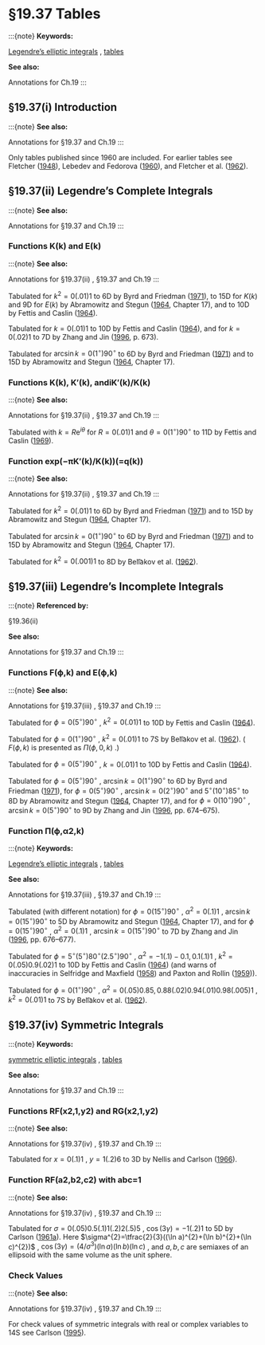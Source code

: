 # §19.37 Tables

:::{note}
**Keywords:**

[Legendre’s elliptic integrals](http://dlmf.nist.gov/search/search?q=Legendre%20elliptic%20integrals) , [tables](http://dlmf.nist.gov/search/search?q=tables)

**See also:**

Annotations for Ch.19
:::


## §19.37(i) Introduction

:::{note}
**See also:**

Annotations for §19.37 and Ch.19
:::

Only tables published since 1960 are included. For earlier tables see Fletcher ([1948](./bib/F.html#bib809 "Guide to tables of elliptic functions")), Lebedev and Fedorova ([1960](./bib/L.html#bib1392 "A Guide to Mathematical Tables")), and Fletcher et al. ([1962](./bib/F.html#bib810 "An Index of Mathematical Tables. Vols. I, II")).


## §19.37(ii) Legendre’s Complete Integrals

:::{note}
**See also:**

Annotations for §19.37 and Ch.19
:::


### Functions K⁡(k) and E⁡(k)

:::{note}
**See also:**

Annotations for §19.37(ii) , §19.37 and Ch.19
:::

Tabulated for $k^{2}=0(.01)1$ to 6D by Byrd and Friedman ([1971](./bib/B.html#bib400 "Handbook of Elliptic Integrals for Engineers and Scientists")), to 15D for $K\left(k\right)$ and 9D for $E\left(k\right)$ by Abramowitz and Stegun ([1964](./bib/index.html#bib24 "Handbook of Mathematical Functions with Formulas, Graphs, and Mathematical Tables"), Chapter 17), and to 10D by Fettis and Caslin ([1964](./bib/F.html#bib786 "Tables of Elliptic Integrals of the First, Second, and Third Kind")).

Tabulated for $k=0(.01)1$ to 10D by Fettis and Caslin ([1964](./bib/F.html#bib786 "Tables of Elliptic Integrals of the First, Second, and Third Kind")), and for $k=0(.02)1$ to 7D by Zhang and Jin ([1996](./bib/Z.html#bib2493 "Computation of Special Functions"), p. 673).

Tabulated for $\operatorname{arcsin}k=0(1^{\circ})90^{\circ}$ to 6D by Byrd and Friedman ([1971](./bib/B.html#bib400 "Handbook of Elliptic Integrals for Engineers and Scientists")) and to 15D by Abramowitz and Stegun ([1964](./bib/index.html#bib24 "Handbook of Mathematical Functions with Formulas, Graphs, and Mathematical Tables"), Chapter 17).


### Functions K⁡(k), K′⁡(k), andi⁢K′⁡(k)/K⁡(k)

:::{note}
**See also:**

Annotations for §19.37(ii) , §19.37 and Ch.19
:::

Tabulated with $k=R{\mathrm{e}}^{i\theta}$ for $R=0(.01)1$ and $\theta=0(1^{\circ})90^{\circ}$ to 11D by Fettis and Caslin ([1969](./bib/F.html#bib787 "A Table of the Complete Elliptic Integral of the First Kind for Complex Values of the Modulus. Part I")).


### Function exp⁡(−π⁢K′⁡(k)/K⁡(k))(=q⁡(k))

:::{note}
**See also:**

Annotations for §19.37(ii) , §19.37 and Ch.19
:::

Tabulated for $k^{2}=0(.01)1$ to 6D by Byrd and Friedman ([1971](./bib/B.html#bib400 "Handbook of Elliptic Integrals for Engineers and Scientists")) and to 15D by Abramowitz and Stegun ([1964](./bib/index.html#bib24 "Handbook of Mathematical Functions with Formulas, Graphs, and Mathematical Tables"), Chapter 17).

Tabulated for $\operatorname{arcsin}k=0(1^{\circ})90^{\circ}$ to 6D by Byrd and Friedman ([1971](./bib/B.html#bib400 "Handbook of Elliptic Integrals for Engineers and Scientists")) and to 15D by Abramowitz and Stegun ([1964](./bib/index.html#bib24 "Handbook of Mathematical Functions with Formulas, Graphs, and Mathematical Tables"), Chapter 17).

Tabulated for $k^{2}=0(.001)1$ to 8D by Beli͡akov et al. ([1962](./bib/B.html#bib229 "Tablit͡sy Elliptic͡heskik͡h Integralov. Tom I")).


## §19.37(iii) Legendre’s Incomplete Integrals

:::{note}
**Referenced by:**

§19.36(ii)

**See also:**

Annotations for §19.37 and Ch.19
:::


### Functions F⁡(ϕ,k) and E⁡(ϕ,k)

:::{note}
**See also:**

Annotations for §19.37(iii) , §19.37 and Ch.19
:::

Tabulated for $\phi=0(5^{\circ})90^{\circ}$ , $k^{2}=0(.01)1$ to 10D by Fettis and Caslin ([1964](./bib/F.html#bib786 "Tables of Elliptic Integrals of the First, Second, and Third Kind")).

Tabulated for $\phi=0(1^{\circ})90^{\circ}$ , $k^{2}=0(.01)1$ to 7S by Beli͡akov et al. ([1962](./bib/B.html#bib229 "Tablit͡sy Elliptic͡heskik͡h Integralov. Tom I")). ( $F\left(\phi,k\right)$ is presented as $\Pi\left(\phi,0,k\right)$ .)

Tabulated for $\phi=0(5^{\circ})90^{\circ}$ , $k=0(.01)1$ to 10D by Fettis and Caslin ([1964](./bib/F.html#bib786 "Tables of Elliptic Integrals of the First, Second, and Third Kind")).

Tabulated for $\phi=0(5^{\circ})90^{\circ}$ , $\operatorname{arcsin}k=0(1^{\circ})90^{\circ}$ to 6D by Byrd and Friedman ([1971](./bib/B.html#bib400 "Handbook of Elliptic Integrals for Engineers and Scientists")), for $\phi=0(5^{\circ})90^{\circ}$ , $\operatorname{arcsin}k=0(2^{\circ})90^{\circ}$ and $5^{\circ}(10^{\circ})85^{\circ}$ to 8D by Abramowitz and Stegun ([1964](./bib/index.html#bib24 "Handbook of Mathematical Functions with Formulas, Graphs, and Mathematical Tables"), Chapter 17), and for $\phi=0(10^{\circ})90^{\circ}$ , $\operatorname{arcsin}k=0(5^{\circ})90^{\circ}$ to 9D by Zhang and Jin ([1996](./bib/Z.html#bib2493 "Computation of Special Functions"), pp. 674–675).


### Function Π⁡(ϕ,α2,k)

:::{note}
**Keywords:**

[Legendre’s elliptic integrals](http://dlmf.nist.gov/search/search?q=Legendre%20elliptic%20integrals) , [tables](http://dlmf.nist.gov/search/search?q=tables)

**See also:**

Annotations for §19.37(iii) , §19.37 and Ch.19
:::

Tabulated (with different notation) for $\phi=0(15^{\circ})90^{\circ}$ , $\alpha^{2}=0(.1)1$ , $\operatorname{arcsin}k=0(15^{\circ})90^{\circ}$ to 5D by Abramowitz and Stegun ([1964](./bib/index.html#bib24 "Handbook of Mathematical Functions with Formulas, Graphs, and Mathematical Tables"), Chapter 17), and for $\phi=0(15^{\circ})90^{\circ}$ , $\alpha^{2}=0(.1)1$ , $\operatorname{arcsin}k=0(15^{\circ})90^{\circ}$ to 7D by Zhang and Jin ([1996](./bib/Z.html#bib2493 "Computation of Special Functions"), pp. 676–677).

Tabulated for $\phi=5^{\circ}(5^{\circ})80^{\circ}(2.5^{\circ})90^{\circ}$ , $\alpha^{2}=-1(.1)-0.1,0.1(.1)1$ , $k^{2}=0(.05)0.9(.02)1$ to 10D by Fettis and Caslin ([1964](./bib/F.html#bib786 "Tables of Elliptic Integrals of the First, Second, and Third Kind")) (and warns of inaccuracies in Selfridge and Maxfield ([1958](./bib/S.html#bib2046 "A Table of the Incomplete Elliptic Integral of the Third Kind")) and Paxton and Rollin ([1959](./bib/P.html#bib1861 "Tables of the Incomplete Elliptic Integrals of the First and Third Kind"))).

Tabulated for $\phi=0(1^{\circ})90^{\circ}$ , $\alpha^{2}=0(.05)0.85,0.88(.02)0.94(.01)0.98(.005)1$ , $k^{2}=0(.01)1$ to 7S by Beli͡akov et al. ([1962](./bib/B.html#bib229 "Tablit͡sy Elliptic͡heskik͡h Integralov. Tom I")).


## §19.37(iv) Symmetric Integrals

:::{note}
**Keywords:**

[symmetric elliptic integrals](http://dlmf.nist.gov/search/search?q=symmetric%20elliptic%20integrals) , [tables](http://dlmf.nist.gov/search/search?q=tables)

**See also:**

Annotations for §19.37 and Ch.19
:::


### Functions RF⁡(x2,1,y2) and RG⁡(x2,1,y2)

:::{note}
**See also:**

Annotations for §19.37(iv) , §19.37 and Ch.19
:::

Tabulated for $x=0(.1)1$ , $y=1(.2)6$ to 3D by Nellis and Carlson ([1966](./bib/N.html#bib1703 "Reduction and evaluation of elliptic integrals")).


### Function RF⁡(a2,b2,c2) with a⁢b⁢c=1

:::{note}
**See also:**

Annotations for §19.37(iv) , §19.37 and Ch.19
:::

Tabulated for $\sigma=0(.05)0.5(.1)1(.2)2(.5)5$ , $\cos\left(3\gamma\right)=-1(.2)1$ to 5D by Carlson ([1961a](./bib/C.html#bib424 "Ellipsoidal distributions of charge or mass")). Here $\sigma^{2}=\tfrac{2}{3}((\ln a)^{2}+(\ln b)^{2}+(\ln c)^{2})$ , $\cos\left(3\gamma\right)=(4/\sigma^{3})(\ln a)(\ln b)(\ln c)$ , and $a,b,c$ are semiaxes of an ellipsoid with the same volume as the unit sphere.


### Check Values

:::{note}
**See also:**

Annotations for §19.37(iv) , §19.37 and Ch.19
:::

For check values of symmetric integrals with real or complex variables to 14S see Carlson ([1995](./bib/C.html#bib441 "Numerical computation of real or complex elliptic integrals")).

